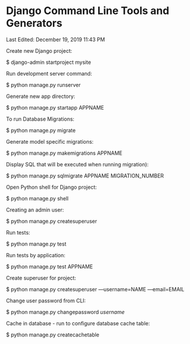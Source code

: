 # Django Command Line Tools and Generators

Last Edited: December 19, 2019 11:43 PM

Create new Django project:

$ django-admin startproject mysite

Run development server command:

$ python manage.py runserver

Generate new app directory:

$ python manage.py startapp APPNAME

To run Database Migrations:

$ python manage.py migrate

Generate model specific migrations:

$ python manage.py makemigrations APPNAME

Display SQL that will be executed when running migration):

$ python manage.py sqlmigrate APPNAME MIGRATION_NUMBER

Open Python shell for Django project:

$ python manage.py shell

Creating an admin user:

$ python manage.py createsuperuser

Run tests:

$ python manage.py test

Run tests by application:

$ python manage.py test APPNAME

Create superuser for project:

$ python manage.py createsuperuser —username=NAME —email=EMAIL

Change user password from CLI:

$ python manage.py changepassword *username*

Cache in database - run to configure database cache table:

$ python manage.py createcachetable